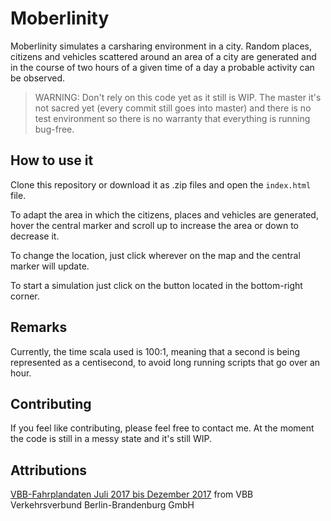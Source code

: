 # Moberlinity

Moberlinity simulates a carsharing environment in a city. Random places, citizens and vehicles scattered around an area of a city are generated and in the course of two hours of a given time of a day a probable activity can be observed. 

> WARNING: Don't rely on this code yet as it still is WIP. The master it's not sacred yet (every commit still goes into master) and there is no test environment so there is no warranty that everything is running bug-free.

## How to use it

Clone this repository or download it as .zip files and open the `index.html` file.

To adapt the area in which the citizens, places and vehicles are generated, hover the central marker and scroll up to increase the area or down to decrease it. 

To change the location, just click wherever on the map and the central marker will update.

To start a simulation just click on the button located in the bottom-right corner. 

## Remarks

Currently, the time scala used is 100:1, meaning that a second is being represented as a centisecond, to avoid long running scripts that go over an hour. 

## Contributing

If you feel like contributing, please feel free to contact me. At the moment the code is still in a messy state and it's still WIP. 

## Attributions

[VBB-Fahrplandaten Juli 2017 bis Dezember 2017](https://daten.berlin.de/datensaetze/vbb-fahrplandaten-juli-2017-bis-dezember-2017) from VBB Verkehrsverbund Berlin-Brandenburg GmbH
